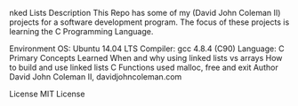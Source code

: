 nked Lists
Description
This Repo has some of my (David John Coleman II) projects for a software development program. The focus of these projects is learning the C Programming Language.

Environment
OS: Ubuntu 14.04 LTS
Compiler: gcc 4.8.4 (C90)
Language: C
Primary Concepts Learned
When and why using linked lists vs arrays
How to build and use linked lists
C Functions used
malloc, free and exit
Author
David John Coleman II, davidjohncoleman.com

License
MIT License

